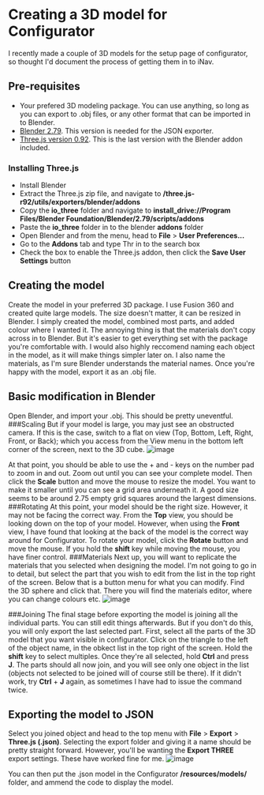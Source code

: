 # Creating a 3D model for Configurator
I recently made a couple of 3D models for the setup page of configurator, so thought I'd document the process of getting them in to iNav.
## Pre-requisites
- Your prefered 3D modeling package. You can use anything, so long as you can export to .obj files, or any other format that can be imported in to Blender.
- [Blender 2.79](https://www.blender.org/download/releases/2-79/). This version is needed for the JSON exporter.
- [Three.js version 0.92](https://github.com/mrdoob/three.js/releases/tag/r92). This is the last version with the Blender addon included.
### Installing Three.js
- Install Blender
- Extract the Three.js zip file, and navigate to __/three.js-r92/utils/exporters/blender/addons__
- Copy the __io_three__ folder and navigate to __install_drive://Program Files/Blender Foundation/Blender/2.79/scripts/addons__
- Paste the __io_three__ folder in to the blender __addons__ folder
- Open Blender and from the menu, head to __File__ > __User Preferences...__
- Go to the __Addons__ tab and type Thr in to the search box
- Check the box to enable the Three.js addon, then click the __Save User Settings__ button
## Creating the model
Create the model in your preferred 3D package. I use Fusion 360 and created quite large models. The size doesn't matter, it can be resized in Blender. I simply created the model, combined most parts, and added colour where I wanted it. The annoying thing is that the materials don't copy across in to Blender. But it's easier to get everything set with the package you're comfortable with. I would also highly reccomend naming each object in the model, as it will make things simpler later on. I also name the materials, as I'm sure Blender understands the material names. Once you're happy with the model, export it as an .obj file.
## Basic modification in Blender
Open Blender, and import your .obj. This should be pretty uneventful. 
###Scaling
But if your model is large, you may just see an obstructed camera. If this is the case, switch to a flat on view (Top, Bottom, Left, Right, Front, or Back); which you access from the View menu in the bottom left corner of the screen, next to the 3D cube.
![image](https://user-images.githubusercontent.com/17590174/120713107-6193c480-c4b9-11eb-80f0-9e95cf0cae4b.png)

At that point, you should be able to use the + and - keys on the number pad to zoom in and out. Zoom out until you can see your complete model. Then click the __Scale__ button and move the mouse to resize the model. You want to make it smaller until you can see a grid area underneath it. A good size seems to be around 2.75 empty grid squares around the largest dimensions.
###Rotating
At this point, your model should be the right size. However, it may not be facing the correct way. From the __Top__ view, you should be looking down on the top of your model. However, when using the __Front__ view, I have found that looking at the back of the model is the correct way around for Configurator. To rotate your model, click the __Rotate__ button and move the mouse. If you hold the __shift__ key while moving the mouse, you have finer control.
###Materials
Next up, you will want to replicate the materials that you selected when designing the model. I'm not going to go in to detail, but select the part that you wish to edit from the list in the top right of the screen. Below that is a button menu for what you can modify. Find the 3D sphere and click that. There you will find the materials editor, where you can change colours etc.
![image](https://user-images.githubusercontent.com/17590174/120714284-e59a7c00-c4ba-11eb-83d6-cff07a8fb476.png)

###Joining
The final stage before exporting the model is joining all the individual parts. You can still edit things afterwards. But if you don't do this, you will only export the last selected part. First, select all the parts of the 3D model that you want visible in configurator. Click on the triangle to the left of the object name, in the obkect list in the top right of the screen. Hold the __shift__ key to select multiples. Once they're all selected, hold __Ctrl__ and press __J__. The parts should all now join, and you will see only one object in the list (objects not selected to be joined will of course still be there). If it didn't work, try __Ctrl__ + __J__ again, as sometimes I have had to issue the command twice.
## Exporting the model to JSON
Select you joined object and head to the top menu with __File__ > __Export__ > __Three.js (.json)__. Selecting the export folder and giving it a name should be pretty straight forward. However, you'll be wanting the __Export THREE__ export settings. These have worked fine for me.
![image](https://user-images.githubusercontent.com/17590174/120716222-a28dd800-c4bd-11eb-99c7-a5c5dd9da32d.png)

You can then put the .json model in the Configurator __/resources/models/__ folder, and ammend the code to display the model.
